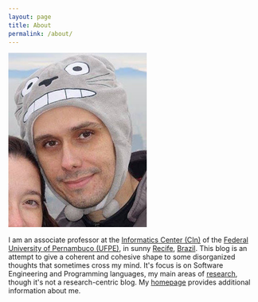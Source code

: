 ```yaml
---
layout: page
title: About
permalink: /about/
---
```


![Fernando Castor](https://raw.githubusercontent.com/fernandocastor/fernandocastor.github.io/master/images/eu5.JPG "My pic") 

I am an associate professor at the [Informatics Center (CIn)](http://www.cin.ufpe.br) of the [Federal University of Pernambuco (UFPE)](http://www.ufpe.br), in sunny [Recife](http://www2.recife.pe.gov.br/), [Brazil](http://www.brasil.gov.br). This blog is an attempt to give a coherent and cohesive shape to some disorganized thoughts that sometimes cross my mind. It's focus is on Software Engineering and Programming languages, my main areas of [research](https://sites.google.com/a/cin.ufpe.br/castor/publications), though it's not a research-centric blog. My [homepage](https://sites.google.com/a/cin.ufpe.br/castor/) provides additional information about me.

